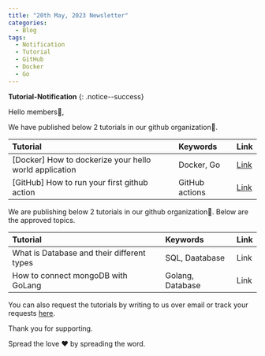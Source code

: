 ```yaml
---
title: "20th May, 2023 Newsletter"
categories:
  - Blog
tags:
  - Notification
  - Tutorial
  - GitHub
  - Docker
  - Go
---
```


**Tutorial-Notification** 
{: .notice--success}

Hello members👋,  

We have published below 2 tutorials in our github organization🏫.

| **Tutorial** | **Keywords** | **Link** |
|:-----|:-----|:-----|
| [Docker] How to dockerize your hello world application | Docker, Go| [Link](https://github.com/brightwave-labs/docker/blob/main/wiki/001/001.md) |
| [GitHub] How to run your first github action       | GitHub actions | [Link](https://github.com/brightwave-labs/cicd-tutorials/blob/main/wiki/helloworld-gh-action-example/README.md) |

We are publishing below 2 tutorials in our github organization🏫. Below are the approved topics.

| **Tutorial** | **Keywords** | **Link** |
|:-----|:-----|:-----|
|  What is Database and their different types | SQL, Daatabase | Link |
|  How to connect mongoDB with GoLang      | Golang, Database | Link |

You can also request the tutorials by writing to us over email or track your
requests [here](https://github.com/brightwave-labs/requested-tutorials/blob/main/README.md).

Thank you for supporting.

Spread the love ❤️ by spreading the word.
